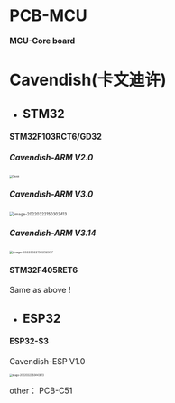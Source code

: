 # PCB-MCU

**MCU-Core board**

# Cavendish(卡文迪许)

- ##  STM32

#### STM32F103RCT6/GD32

##### Cavendish-ARM	V2.0

<img src="https://s2.loli.net/2022/03/22/z5hJcnbxyHpDUgW.jpg" alt="Caven" style="zoom:30%;" />

##### Cavendish-ARM	V3.0

<img src="https://s2.loli.net/2022/03/22/A8SRUqjXOP4dGp6.png" alt="image-20220322150302413" style="zoom:50%;" />

##### Cavendish-ARM	V3.14

<img src="https://s2.loli.net/2022/03/22/oBXmWCZjf4MPb8J.png" alt="image-20220322150252957" style="zoom:38%;" />

#### STM32F405RET6

Same as above !



- ## ESP32

#### ESP32-S3

Cavendish-ESP	V1.0

<img src="https://s2.loli.net/2022/03/22/neqAiRkw6jcSWQ7.png" alt="image-20220322150443813" style="zoom:30%;" />


other：
PCB-C51

